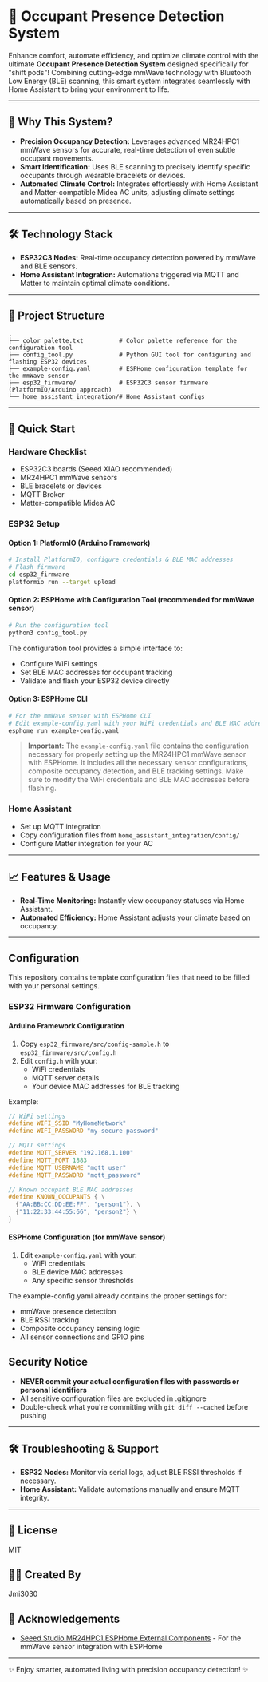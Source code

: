 # 🚀 Occupant Presence Detection System

Enhance comfort, automate efficiency, and optimize climate control with the ultimate **Occupant Presence Detection System** designed specifically for "shift pods"! Combining cutting-edge mmWave technology with Bluetooth Low Energy (BLE) scanning, this smart system integrates seamlessly with Home Assistant to bring your environment to life.

---

## 🌟 Why This System?
- **Precision Occupancy Detection:** Leverages advanced MR24HPC1 mmWave sensors for accurate, real-time detection of even subtle occupant movements.
- **Smart Identification:** Uses BLE scanning to precisely identify specific occupants through wearable bracelets or devices.
- **Automated Climate Control:** Integrates effortlessly with Home Assistant and Matter-compatible Midea AC units, adjusting climate settings automatically based on presence.

---

## 🛠️ Technology Stack

- **ESP32C3 Nodes:** Real-time occupancy detection powered by mmWave and BLE sensors.
- **Home Assistant Integration:** Automations triggered via MQTT and Matter to maintain optimal climate conditions.

---

## 📂 Project Structure

```
.
├── color_palette.txt          # Color palette reference for the configuration tool
├── config_tool.py             # Python GUI tool for configuring and flashing ESP32 devices
├── example-config.yaml        # ESPHome configuration template for the mmWave sensor
├── esp32_firmware/            # ESP32C3 sensor firmware (PlatformIO/Arduino approach)
└── home_assistant_integration/# Home Assistant configs
```

---

## 🚦 Quick Start

### Hardware Checklist
- ESP32C3 boards (Seeed XIAO recommended)
- MR24HPC1 mmWave sensors
- BLE bracelets or devices
- MQTT Broker
- Matter-compatible Midea AC

### ESP32 Setup

#### Option 1: PlatformIO (Arduino Framework)
```bash
# Install PlatformIO, configure credentials & BLE MAC addresses
# Flash firmware
cd esp32_firmware
platformio run --target upload
```

#### Option 2: ESPHome with Configuration Tool (recommended for mmWave sensor)
```bash
# Run the configuration tool
python3 config_tool.py
```
The configuration tool provides a simple interface to:
- Configure WiFi settings
- Set BLE MAC addresses for occupant tracking
- Validate and flash your ESP32 device directly

#### Option 3: ESPHome CLI
```bash
# For the mmWave sensor with ESPHome CLI
# Edit example-config.yaml with your WiFi credentials and BLE MAC addresses
esphome run example-config.yaml
```

> **Important:** The `example-config.yaml` file contains the configuration necessary for properly setting up the MR24HPC1 mmWave sensor with ESPHome. It includes all the necessary sensor configurations, composite occupancy detection, and BLE tracking settings. Make sure to modify the WiFi credentials and BLE MAC addresses before flashing.

### Home Assistant

- Set up MQTT integration
- Copy configuration files from `home_assistant_integration/config/`
- Configure Matter integration for your AC

---

## 📈 Features & Usage

- **Real-Time Monitoring:** Instantly view occupancy statuses via Home Assistant.
- **Automated Efficiency:** Home Assistant adjusts your climate based on occupancy.

---

## Configuration

This repository contains template configuration files that need to be filled with your personal settings.

### ESP32 Firmware Configuration

#### Arduino Framework Configuration
1. Copy `esp32_firmware/src/config-sample.h` to `esp32_firmware/src/config.h`
2. Edit `config.h` with your:
   - WiFi credentials
   - MQTT server details
   - Your device MAC addresses for BLE tracking

Example:
```cpp
// WiFi settings
#define WIFI_SSID "MyHomeNetwork"
#define WIFI_PASSWORD "my-secure-password"

// MQTT settings
#define MQTT_SERVER "192.168.1.100"
#define MQTT_PORT 1883
#define MQTT_USERNAME "mqtt_user"
#define MQTT_PASSWORD "mqtt_password"

// Known occupant BLE MAC addresses
#define KNOWN_OCCUPANTS { \
  {"AA:BB:CC:DD:EE:FF", "person1"}, \
  {"11:22:33:44:55:66", "person2"} \
}
```

#### ESPHome Configuration (for mmWave sensor)
1. Edit `example-config.yaml` with your:
   - WiFi credentials
   - BLE device MAC addresses
   - Any specific sensor thresholds

The example-config.yaml already contains the proper settings for:
- mmWave presence detection
- BLE RSSI tracking
- Composite occupancy sensing logic
- All sensor connections and GPIO pins

## Security Notice

- **NEVER commit your actual configuration files with passwords or personal identifiers**
- All sensitive configuration files are excluded in .gitignore
- Double-check what you're committing with `git diff --cached` before pushing

---

## 🛠️ Troubleshooting & Support
- **ESP32 Nodes:** Monitor via serial logs, adjust BLE RSSI thresholds if necessary.
- **Home Assistant:** Validate automations manually and ensure MQTT integrity.

---

## 📃 License
MIT

## 👨‍💻 Created By
Jmi3030

## 🙏 Acknowledgements
- [Seeed Studio MR24HPC1 ESPHome External Components](https://github.com/limengdu/MR24HPC1_ESPHome_external_components) - For the mmWave sensor integration with ESPHome

---

✨ Enjoy smarter, automated living with precision occupancy detection! ✨
